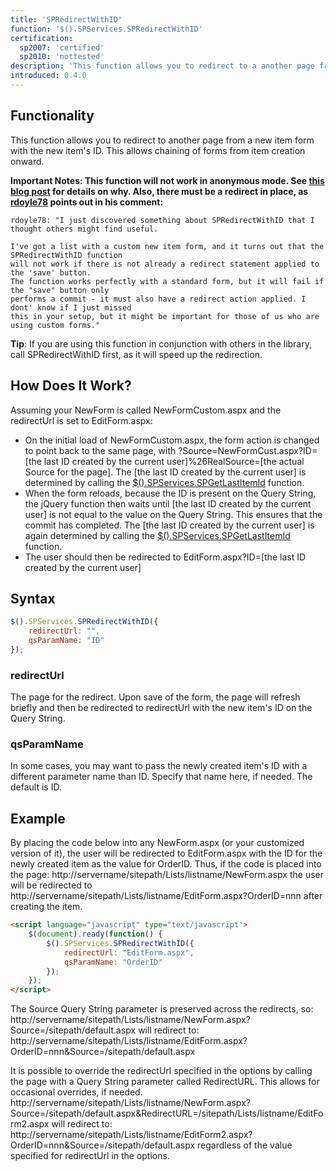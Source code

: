 ```yaml
---
title: 'SPRedirectWithID'
function: '$().SPServices.SPRedirectWithID'
certification:
  sp2007: 'certified'
  sp2010: 'nottested'
description: 'This function allows you to redirect to a another page from a new item form with the new item’s ID. This allows chaining of forms from item creation onward.'
introduced: 0.4.0
---
```


## Functionality

This function allows you to redirect to another page from a new item form with the new item's ID. This allows chaining of forms from item creation onward.

**Important Notes: This function will not work in anonymous mode. See [this blog post](http://sympmarc.com/2011/01/28/spservices-spredirectwithid-in-anonymous-mode-nope-wont-work/) for details on why. Also, there must be a redirect in place, as [rdoyle78](http://www.codeplex.com/site/users/view/rdoyle78) points out in his comment:**
```
rdoyle78: "I just discovered something about SPRedirectWithID that I thought others might find useful.

I've got a list with a custom new item form, and it turns out that the SPRedirectWithID function
will not work if there is not already a redirect statement applied to the 'save' button.
The function works perfectly with a standard form, but it will fail if the "save" button only
performs a commit - it must also have a redirect action applied. I dont' know if I just missed
this in your setup, but it might be important for those of us who are using custom forms."
```

**Tip**: If you are using this function in conjunction with others in the library, call SPRedirectWithID first, as it will speed up the redirection.

## How Does It Work?

Assuming your NewForm is called NewFormCustom.aspx and the redirectUrl is set to EditForm.aspx:

* On the initial load of NewFormCustom.aspx, the form action is changed to point back to the same page, with ?Source=NewFormCust.aspx?ID=[the last ID created by the current user]%26RealSource=[the actual Source for the page]. The [the last ID created by the current user] is determined by calling the [$().SPServices.SPGetLastItemId](SPGetLastItemId.md) function.
* When the form reloads, because the ID is present on the Query String, the jQuery function then waits until [the last ID created by the current user] is not equal to the value on the Query String. This ensures that the commit has completed. The [the last ID created by the current user] is again determined by calling the [$().SPServices.SPGetLastItemId](SPGetLastItemId.md) function.
* The user should then be redirected to EditForm.aspx?ID=[the last ID created by the current user]

## Syntax

``` javascript
$().SPServices.SPRedirectWithID({
	redirectUrl: "",
	qsParamName: "ID"
});
```

### redirectUrl

The page for the redirect. Upon save of the form, the page will refresh briefly and then be redirected to redirectUrl with the new item's ID on the Query String.

### qsParamName

In some cases, you may want to pass the newly created item's ID with a different parameter name than ID. Specify that name here, if needed. The default is ID.

## Example

By placing the code below into any NewForm.aspx (or your customized version of it), the user will be redirected to EditForm.aspx with the ID for the newly created item as the value for OrderID. Thus, if the code is placed into the page:
http://servername/sitepath/Lists/listname/NewForm.aspx
the user will be redirected to
http://servername/sitepath/Lists/listname/EditForm.aspx?OrderID=nnn
after creating the item.

``` html
<script language="javascript" type="text/javascript">
	$(document).ready(function() {
		$().SPServices.SPRedirectWithID({
			redirectUrl: "EditForm.aspx",
			qsParamName: "OrderID"
		});
	});
</script>
```

The Source Query String parameter is preserved across the redirects, so:
http://servername/sitepath/Lists/listname/NewForm.aspx?Source=/sitepath/default.aspx
will redirect to:
http://servername/sitepath/Lists/listname/EditForm.aspx?OrderID=nnn&Source=/sitepath/default.aspx

It is possible to override the redirectUrl specified in the options by calling the page with a Query String parameter called RedirectURL. This allows for occasional overrides, if needed.
http://servername/sitepath/Lists/listname/NewForm.aspx?Source=/sitepath/default.aspx&RedirectURL=/sitepath/Lists/listname/EditForm2.aspx
will redirect to:
http://servername/sitepath/Lists/listname/EditForm2.aspx?OrderID=nnn&Source=/sitepath/default.aspx
regardless of the value specified for redirectUrl in the options.
